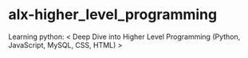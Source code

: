 # alx-higher_level_programming
Learning python:
< Deep Dive into Higher Level Programming (Python, JavaScript, MySQL, CSS, HTML) >
